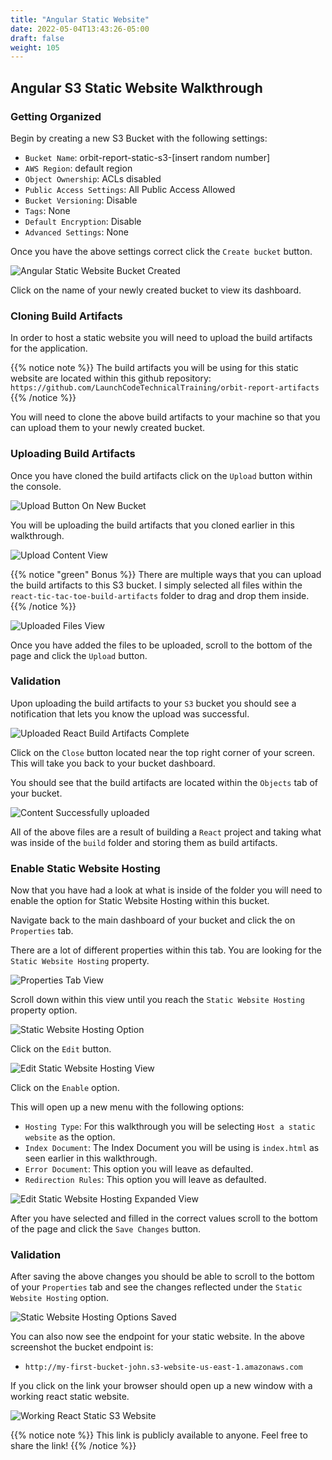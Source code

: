 ```yaml
---
title: "Angular Static Website"
date: 2022-05-04T13:43:26-05:00
draft: false
weight: 105
---
```


## Angular S3 Static Website Walkthrough

### Getting Organized

Begin by creating a new S3 Bucket with the following settings:
- `Bucket Name`: orbit-report-static-s3-[insert random number]
- `AWS Region`: default region
- `Object Ownership`: ACLs disabled
- `Public Access Settings`: All Public Access Allowed
- `Bucket Versioning`: Disable
- `Tags`: None
- `Default Encryption`: Disable
- `Advanced Settings`: None

Once you have the above settings correct click the `Create bucket` button.

![Angular Static Website Bucket Created](pictures/orbit-report-static-s3-1.png?classes=border)

Click on the name of your newly created bucket to view its dashboard.

### Cloning Build Artifacts

In order to host a static website you will need to upload the build artifacts for the application.

{{% notice note %}}
The build artifacts you will be using for this static website are located within this github repository: `https://github.com/LaunchCodeTechnicalTraining/orbit-report-artifacts`
{{% /notice %}}

You will need to clone the above build artifacts to your machine so that you can upload them to your newly created bucket.


### Uploading Build Artifacts

Once you have cloned the build artifacts click on the `Upload` button within the console.

![Upload Button On New Bucket](pictures/orbit-report-static-s3-dashboard.png?classes=border)

You will be uploading the build artifacts that you cloned earlier in this walkthrough.

![Upload Content View](pictures/upload-view.png?classes=border)

{{% notice "green" Bonus %}}
There are multiple ways that you can upload the build artifacts to this S3 bucket. I simply selected all files within the `react-tic-tac-toe-build-artifacts` folder to drag and drop them inside.
{{% /notice %}}

![Uploaded Files View](pictures/uploaded-files-view.png?classes=border)

Once you have added the files to be uploaded, scroll to the bottom of the page and click the `Upload` button.

### Validation

Upon uploading the build artifacts to your `S3` bucket you should see a notification that lets you know the upload was successful.

![Uploaded React Build Artifacts Complete](pictures/upload-react-artifacts.png?classes=border)

Click on the `Close` button located near the top right corner of your screen. This will take you back to your bucket dashboard.

You should see that the build artifacts are located within the `Objects` tab of your bucket.

![Content Successfully uploaded](pictures/first-bucket-view-with-content.png?classes=border)

All of the above files are a result of building a `React` project and taking what was inside of the `build` folder and storing them as build artifacts.

### Enable Static Website Hosting

Now that you have had a look at what is inside of the folder you will need to enable the option for Static Website Hosting within this bucket.

Navigate back to the main dashboard of your bucket and click the on `Properties` tab.

There are a lot of different properties within this tab. You are looking for the `Static Website Hosting` property.

![Properties Tab View](pictures/properties-tab-view.png?classes=border)

Scroll down within this view until you reach the `Static Website Hosting` property option.

![Static Website Hosting Option](pictures/static-website-hosting.png?classes=border)

Click on the `Edit` button.

![Edit Static Website Hosting View](pictures/edit-static-website-hosting.png?classes=border)

Click on the `Enable` option.

This will open up a new menu with the following options:

- `Hosting Type`: For this walkthrough you will be selecting `Host a static website` as the option.
- `Index Document`: The Index Document you will be using is `index.html` as seen earlier in this walkthrough.
- `Error Document`: This option you will leave as defaulted.
- `Redirection Rules`: This option you will leave as defaulted.

![Edit Static Website Hosting Expanded View](pictures/edit-static-website-expanded.png?classes=border)

After you have selected and filled in the correct values scroll to the bottom of the page and click the `Save Changes` button.

### Validation

After saving the above changes you should be able to scroll to the bottom of your `Properties` tab and see the changes reflected under the `Static Website Hosting` option.

![Static Website Hosting Options Saved](pictures/static-website-hosting-validation.png?classes=border)

You can also now see the endpoint for your static website. In the above screenshot the bucket endpoint is:
- `http://my-first-bucket-john.s3-website-us-east-1.amazonaws.com`

If you click on the link your browser should open up a new window with a working react static website.

![Working React Static S3 Website](pictures/react-website-in-browser.png?classes=border)

{{% notice note %}}
This link is publicly available to anyone. Feel free to share the link!
{{% /notice %}}

